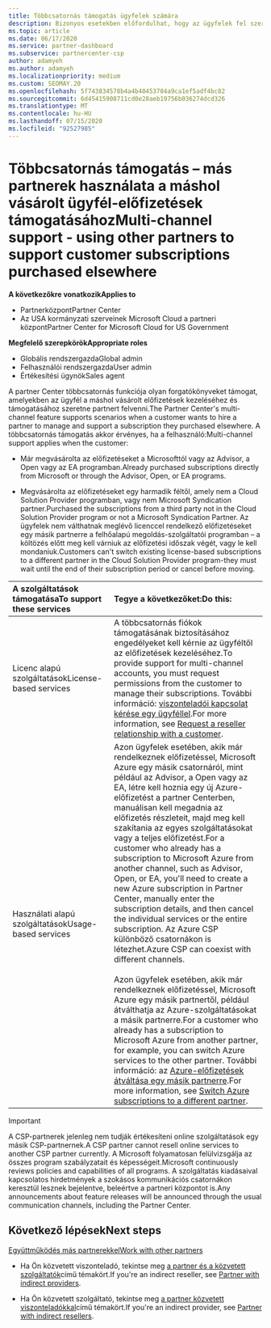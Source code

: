 ```yaml
---
title: Többcsatornás támogatás ügyfelek számára
description: Bizonyos esetekben előfordulhat, hogy az ügyfelek fel szeretnék venni Önt egy olyan előfizetés kiépítésére és támogatására, amelyet máshol vásároltak.
ms.topic: article
ms.date: 06/17/2020
ms.service: partner-dashboard
ms.subservice: partnercenter-csp
author: adamyeh
ms.author: adamyeh
ms.localizationpriority: medium
ms.custom: SEOMAY.20
ms.openlocfilehash: 5f743834578b4a4b40453704a9ca1ef5adf4bc82
ms.sourcegitcommit: 6d45415908711cd0e28aeb19756b036274dcd326
ms.translationtype: MT
ms.contentlocale: hu-HU
ms.lasthandoff: 07/15/2020
ms.locfileid: "92527985"
---
```

# <a name="multi-channel-support---using-other-partners-to-support-customer-subscriptions-purchased-elsewhere"></a><span data-ttu-id="a8e10-103">Többcsatornás támogatás – más partnerek használata a máshol vásárolt ügyfél-előfizetések támogatásához</span><span class="sxs-lookup"><span data-stu-id="a8e10-103">Multi-channel support - using other partners to support customer subscriptions purchased elsewhere</span></span>

<span data-ttu-id="a8e10-104">**A következőkre vonatkozik**</span><span class="sxs-lookup"><span data-stu-id="a8e10-104">**Applies to**</span></span>

- <span data-ttu-id="a8e10-105">Partnerközpont</span><span class="sxs-lookup"><span data-stu-id="a8e10-105">Partner Center</span></span>
- <span data-ttu-id="a8e10-106">Az USA kormányzati szerveinek Microsoft Cloud a partneri központ</span><span class="sxs-lookup"><span data-stu-id="a8e10-106">Partner Center for Microsoft Cloud for US Government</span></span>

<span data-ttu-id="a8e10-107">**Megfelelő szerepkörök**</span><span class="sxs-lookup"><span data-stu-id="a8e10-107">**Appropriate roles**</span></span>

- <span data-ttu-id="a8e10-108">Globális rendszergazda</span><span class="sxs-lookup"><span data-stu-id="a8e10-108">Global admin</span></span>
- <span data-ttu-id="a8e10-109">Felhasználói rendszergazda</span><span class="sxs-lookup"><span data-stu-id="a8e10-109">User admin</span></span>
- <span data-ttu-id="a8e10-110">Értékesítési ügynök</span><span class="sxs-lookup"><span data-stu-id="a8e10-110">Sales agent</span></span>

<span data-ttu-id="a8e10-111">A partner Center többcsatornás funkciója olyan forgatókönyveket támogat, amelyekben az ügyfél a máshol vásárolt előfizetések kezeléséhez és támogatásához szeretne partnert felvenni.</span><span class="sxs-lookup"><span data-stu-id="a8e10-111">The Partner Center's multi-channel feature supports scenarios when a customer wants to hire a partner to manage and support a subscription they purchased elsewhere.</span></span> <span data-ttu-id="a8e10-112">A többcsatornás támogatás akkor érvényes, ha a felhasználó:</span><span class="sxs-lookup"><span data-stu-id="a8e10-112">Multi-channel support applies when the customer:</span></span>

- <span data-ttu-id="a8e10-113">Már megvásárolta az előfizetéseket a Microsofttól vagy az Advisor, a Open vagy az EA programban.</span><span class="sxs-lookup"><span data-stu-id="a8e10-113">Already purchased subscriptions directly from Microsoft or through the Advisor, Open, or EA programs.</span></span>

- <span data-ttu-id="a8e10-114">Megvásárolta az előfizetéseket egy harmadik féltől, amely nem a Cloud Solution Provider programban, vagy nem Microsoft Syndication partner.</span><span class="sxs-lookup"><span data-stu-id="a8e10-114">Purchased the subscriptions from a third party not in the Cloud Solution Provider program or not a Microsoft Syndication Partner.</span></span> <span data-ttu-id="a8e10-115">Az ügyfelek nem válthatnak meglévő licenccel rendelkező előfizetéseket egy másik partnerre a felhőalapú megoldás-szolgáltatói programban – a költözés előtt meg kell várniuk az előfizetési időszak végét, vagy le kell mondaniuk.</span><span class="sxs-lookup"><span data-stu-id="a8e10-115">Customers can't switch existing license-based subscriptions to a different partner in the Cloud Solution Provider program-they must wait until the end of their subscription period or cancel before moving.</span></span>

|<span data-ttu-id="a8e10-116">A szolgáltatások támogatása</span><span class="sxs-lookup"><span data-stu-id="a8e10-116">To support these services</span></span>  | <span data-ttu-id="a8e10-117">Tegye a következőket:</span><span class="sxs-lookup"><span data-stu-id="a8e10-117">Do this:</span></span> |
|:---------|:---------|
|<span data-ttu-id="a8e10-118">Licenc alapú szolgáltatások</span><span class="sxs-lookup"><span data-stu-id="a8e10-118">License-based services</span></span>    | <span data-ttu-id="a8e10-119">A többcsatornás fiókok támogatásának biztosításához engedélyeket kell kérnie az ügyféltől az előfizetések kezeléséhez.</span><span class="sxs-lookup"><span data-stu-id="a8e10-119">To provide support for multi-channel accounts, you must request permissions from the customer to manage their subscriptions.</span></span> <span data-ttu-id="a8e10-120">További információ: [viszonteladói kapcsolat kérése egy ügyféllel](request-a-relationship-with-a-customer.md).</span><span class="sxs-lookup"><span data-stu-id="a8e10-120">For more information, see [Request a reseller relationship with a customer](request-a-relationship-with-a-customer.md).</span></span>   |
|<span data-ttu-id="a8e10-121">Használati alapú szolgáltatások</span><span class="sxs-lookup"><span data-stu-id="a8e10-121">Usage-based services</span></span>     |  <span data-ttu-id="a8e10-122">Azon ügyfelek esetében, akik már rendelkeznek előfizetéssel, Microsoft Azure egy másik csatornáról, mint például az Advisor, a Open vagy az EA, létre kell hoznia egy új Azure-előfizetést a partner Centerben, manuálisan kell megadnia az előfizetés részleteit, majd meg kell szakítania az egyes szolgáltatásokat vagy a teljes előfizetést.</span><span class="sxs-lookup"><span data-stu-id="a8e10-122">For a customer who already has a subscription to Microsoft Azure from another channel, such as Advisor, Open, or EA, you'll need to create a new Azure subscription in Partner Center, manually enter the subscription details, and then cancel the individual services or the entire subscription.</span></span> <span data-ttu-id="a8e10-123">Az Azure CSP különböző csatornákon is létezhet.</span><span class="sxs-lookup"><span data-stu-id="a8e10-123">Azure CSP can coexist with different channels.</span></span><br/><br/> <span data-ttu-id="a8e10-124">Azon ügyfelek esetében, akik már rendelkeznek előfizetéssel, Microsoft Azure egy másik partnertől, például átválthatja az Azure-szolgáltatásokat a másik partnerre.</span><span class="sxs-lookup"><span data-stu-id="a8e10-124">For a customer who already has a subscription to Microsoft Azure from another partner, for example, you can switch Azure services to the other partner.</span></span>  <span data-ttu-id="a8e10-125">További információ: az [Azure-előfizetések átváltása egy másik partnerre](switch-azure-subscriptions-to-a-different-partner.md).</span><span class="sxs-lookup"><span data-stu-id="a8e10-125">For more information, see [Switch Azure subscriptions to a different partner](switch-azure-subscriptions-to-a-different-partner.md).</span></span> |

> [!IMPORTANT]  
> <span data-ttu-id="a8e10-126">A CSP-partnerek jelenleg nem tudják értékesíteni online szolgáltatások egy másik CSP-partnernek.</span><span class="sxs-lookup"><span data-stu-id="a8e10-126">A CSP partner cannot resell online services to another CSP partner currently.</span></span> <span data-ttu-id="a8e10-127">A Microsoft folyamatosan felülvizsgálja az összes program szabályzatait és képességeit.</span><span class="sxs-lookup"><span data-stu-id="a8e10-127">Microsoft continuously reviews policies and capabilities of all programs.</span></span> <span data-ttu-id="a8e10-128">A szolgáltatás kiadásaival kapcsolatos hirdetmények a szokásos kommunikációs csatornákon keresztül lesznek bejelentve, beleértve a partneri központot is.</span><span class="sxs-lookup"><span data-stu-id="a8e10-128">Any announcements about feature releases will be announced through the usual communication channels, including the Partner Center.</span></span>

## <a name="next-steps"></a><span data-ttu-id="a8e10-129">Következő lépések</span><span class="sxs-lookup"><span data-stu-id="a8e10-129">Next steps</span></span>

[<span data-ttu-id="a8e10-130">Együttműködés más partnerekkel</span><span class="sxs-lookup"><span data-stu-id="a8e10-130">Work with other partners</span></span>](work-with-other-partners.md)

- <span data-ttu-id="a8e10-131">Ha Ön közvetett viszonteladó, tekintse meg [a partner és a közvetett szolgáltatók](indirect-reseller-tasks-in-partner-center.md)című témakört.</span><span class="sxs-lookup"><span data-stu-id="a8e10-131">If you're an indirect reseller, see [Partner with indirect providers](indirect-reseller-tasks-in-partner-center.md).</span></span>

- <span data-ttu-id="a8e10-132">Ha Ön közvetett szolgáltató, tekintse meg [a partner közvetett viszonteladókkal](indirect-provider-tasks-in-partner-center.md)című témakört.</span><span class="sxs-lookup"><span data-stu-id="a8e10-132">If you're an indirect provider, see [Partner with indirect resellers](indirect-provider-tasks-in-partner-center.md).</span></span>
